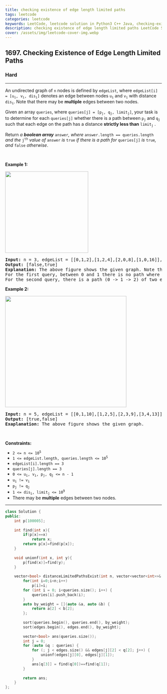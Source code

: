 ```yaml
---
title: checking existence of edge length limited paths
tags: leetcode
categories: leetcode
keywords: LeetCode, leetcode solution in Python3 C++ Java, checking-existence-of-edge-length-limited-paths solution
description: checking existence of edge length limited paths LeetCode Solution Explained
cover: /assets/img/leetcode-cover-img.webp
---
```





<h2>1697. Checking Existence of Edge Length Limited Paths</h2><h3>Hard</h3><hr><div><p>An undirected graph of <code>n</code> nodes is defined by <code>edgeList</code>, where <code>edgeList[i] = [u<sub>i</sub>, v<sub>i</sub>, dis<sub>i</sub>]</code> denotes an edge between nodes <code>u<sub>i</sub></code> and <code>v<sub>i</sub></code> with distance <code>dis<sub>i</sub></code>. Note that there may be <strong>multiple</strong> edges between two nodes.</p>

<p>Given an array <code>queries</code>, where <code>queries[j] = [p<sub>j</sub>, q<sub>j</sub>, limit<sub>j</sub>]</code>, your task is to determine for each <code>queries[j]</code> whether there is a path between <code>p<sub>j</sub></code> and <code>q<sub>j</sub></code><sub> </sub>such that each edge on the path has a distance <strong>strictly less than</strong> <code>limit<sub>j</sub></code> .</p>

<p>Return <em>a <strong>boolean array</strong> </em><code>answer</code><em>, where </em><code>answer.length == queries.length</code> <em>and the </em><code>j<sup>th</sup></code> <em>value of </em><code>answer</code> <em>is </em><code>true</code><em> if there is a path for </em><code>queries[j]</code><em> is </em><code>true</code><em>, and </em><code>false</code><em> otherwise</em>.</p>

<p>&nbsp;</p>
<p><strong>Example 1:</strong></p>
<img alt="" src="https://assets.leetcode.com/uploads/2020/12/08/h.png" style="width: 267px; height: 262px;">
<pre><strong>Input:</strong> n = 3, edgeList = [[0,1,2],[1,2,4],[2,0,8],[1,0,16]], queries = [[0,1,2],[0,2,5]]
<strong>Output:</strong> [false,true]
<strong>Explanation:</strong> The above figure shows the given graph. Note that there are two overlapping edges between 0 and 1 with distances 2 and 16.
For the first query, between 0 and 1 there is no path where each distance is less than 2, thus we return false for this query.
For the second query, there is a path (0 -&gt; 1 -&gt; 2) of two edges with distances less than 5, thus we return true for this query.
</pre>

<p><strong>Example 2:</strong></p>
<img alt="" src="https://assets.leetcode.com/uploads/2020/12/08/q.png" style="width: 390px; height: 358px;">
<pre><strong>Input:</strong> n = 5, edgeList = [[0,1,10],[1,2,5],[2,3,9],[3,4,13]], queries = [[0,4,14],[1,4,13]]
<strong>Output:</strong> [true,false]
<strong>Exaplanation:</strong> The above figure shows the given graph.
</pre>

<p>&nbsp;</p>
<p><strong>Constraints:</strong></p>

<ul>
	<li><code>2 &lt;= n &lt;= 10<sup>5</sup></code></li>
	<li><code>1 &lt;= edgeList.length, queries.length &lt;= 10<sup>5</sup></code></li>
	<li><code>edgeList[i].length == 3</code></li>
	<li><code>queries[j].length == 3</code></li>
	<li><code>0 &lt;= u<sub>i</sub>, v<sub>i</sub>, p<sub>j</sub>, q<sub>j</sub> &lt;= n - 1</code></li>
	<li><code>u<sub>i</sub> != v<sub>i</sub></code></li>
	<li><code>p<sub>j</sub> != q<sub>j</sub></code></li>
	<li><code>1 &lt;= dis<sub>i</sub>, limit<sub>j</sub> &lt;= 10<sup>9</sup></code></li>
	<li>There may be <strong>multiple</strong> edges between two nodes.</li>
</ul>
</div>

---




```cpp
class Solution {
public:
    int p[100005];
    
    int find(int x){
        if(p[x]==x)
            return x;
        return p[x]=find(p[x]);
    }
    
    void unionf(int x, int y){
        p[find(x)]=find(y);
    }
    
    vector<bool> distanceLimitedPathsExist(int n, vector<vector<int>>& edges, vector<vector<int>>& queries) {
        for(int i=0;i<n;i++)
            p[i]=i;
        for (int i = 0; i<queries.size(); i++) {
            queries[i].push_back(i);
        }
        auto by_weight = [](auto &a, auto &b) {
            return a[2] < b[2];
        };
        
        sort(queries.begin(), queries.end(), by_weight);
        sort(edges.begin(), edges.end(), by_weight);
        
        vector<bool> ans(queries.size());
        int j = 0;
        for (auto &q : queries) {
            for (; j < edges.size() && edges[j][2] < q[2]; j++) {
                unionf(edges[j][0], edges[j][1]);
            }
            ans[q[3]] = find(q[0])==find(q[1]);
        }
        
        return ans;
    }
};
```
